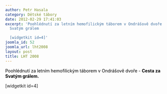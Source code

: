 ```yaml
---
author: Petr Hasala
category: Dětské tábory
date: 2012-02-29 17:41:03
excerpt: 'Poohlédnutí za letním hemofilickým táborem v Ondrášově dvoře - Cesta za
  Svatým grálem

  [widgetkit id=4]'
joomla_id: 52
joomla_url: lht2008
layout: post
title: LHT 2008
---
```


<p>
 <span style="color: #000000;">
  Poohlédnutí za letním hemofilickým táborem v Ondrášově dvoře -
  <strong>
   Cesta za Svatým grálem.
  </strong>
 </span>
</p>
<p>
 [widgetkit id=4]
</p>